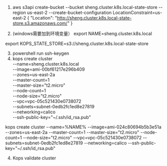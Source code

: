 1. aws s3api create-bucket --bucket sheng.cluster.k8s.local-state-store --region us-east-2 --create-bucket-configuration LocationConstraint=us-east-2
{
    "Location": "http://sheng.cluster.k8s.local-state-store.s3.amazonaws.com/"
}

2. (windows需要加到环境变量）
export NAME=sheng.cluster.k8s.local

export  KOPS_STATE_STORE=s3://sheng.cluster.k8s.local-state-store 

3. powershell run ssh-keygen
4. kops create cluster \
     --name=sheng.cluster.k8s.local \
     --image=ami-00bf61217e296b409 \
     --zones=us-east-2a \
     --master-count=1 \
     --master-size="t2.micro" \
     --node-count=1 \
     --node-size="t2.micro"  \
     --vpc=vpc-05c521430e0738072 \
     --subnets=subnet-0edb2fc1ed8e27819 \
     --networking=calico \
     --ssh-public-key="~/.ssh/id_rsa.pub"

kops create cluster --name=%NAME% --image=ami-024c80694b5b3e51a --zones=us-east-2a --master-count=1 --master-size="t2.micro" --node-count=1 --node-size="t2.micro"  --vpc=vpc-05c521430e0738072 --subnets=subnet-0edb2fc1ed8e27819 --networking=calico --ssh-public-key="~/.ssh/id_rsa.pub"

4. Kops validate cluster


